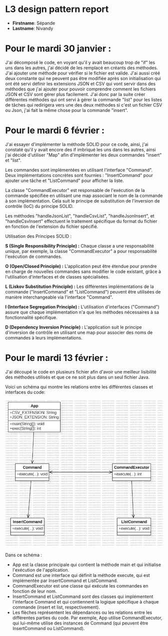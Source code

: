 # L3 design pattern report

- **Firstname**: Sépande
- **Lastname**: Nivandy

# Pour le mardi 30 janvier : # 
J'ai décomposé le code, en voyant qu'il y avait beaucoup trop de "if" les uns dans les autres, j'ai décidé de les remplacé en créants des méthodes.
J'ai ajouter une méthode pour vérifier si le fichier est valide.
J'ai aussi créé deux constante qui ne peuvent pas être modifiée après son initialisation qui ont été servi  définir les extensions JSON et CSV qui vont servir dans des méthodes
que j'ai ajouter pour pouvoir comprendre comment les fichiers JSON et CSV sont gérer plus facilement.
J'ai donc par la suite créer différentes méthodes qui ont servi à gérer la commande "list" pour les listes de tâches qui redirigera vers une des deux méthodes si c'est un fichier CSV ou Json, j'ai fait la même chose pour la commande "insert".

# Pour le mardi 6 février : #
J'ai essayer d'implémenter la méthode SOLID pour ce code, ainsi, j'ai constaté qu'il y avait encore des if imbriqué les uns dans les autres, ainsi j'ai décidé d'utiliser "Map" afin d'implémenter les deux commandes "insert" et "list".

Les commandes sont implémentées en utilisant l'interface "Command". Deux implémentations concrètes sont fournies : "InsertCommand" pour ajouter une tâche et "ListCommand" pour afficher la liste.

La classe "CommandExecutor" est responsable de l'exécution de la commande spécifiée en utilisant une map associant le nom de la commande à son implémentation. Cela suit le principe de substitution de l'inversion de contrôle (IoC) du principe SOLID.

Les méthodes "handleJsonList", "handleCsvList", "handleJsonInsert", et "handleCsvInsert" effectuent le traitement spécifique du format du fichier en fonction de l'extension du fichier spécifié.

Utilisation des Principes SOLID :

**S (Single Responsibility Principle) :** Chaque classe a une responsabilité unique, par exemple, la classe "CommandExecutor" a pour responsabilité l'exécution de commandes.

**O (Open/Closed Principle) :** L'application peut être étendue pour prendre en charge de nouvelles commandes sans modifier le code existant, grâce à l'utilisation d'interfaces et de classes spécialisées.

**L (Liskov Substitution Principle) :** Les différentes implémentations de la commande ("InsertCommand" et "ListCommand") peuvent être utilisées de manière interchangeable via l'interface "Command".

**I (Interface Segregation Principle) :** L'utilisation d'interfaces ("Command") assure que chaque implémentation n'a que les méthodes nécessaires à sa fonctionnalité spécifique.

**D (Dependency Inversion Principle) :** L'application suit le principe d'inversion de contrôle en utilisant une map pour associer des noms de commandes à leurs implémentations.


# Pour le mardi 13 février : #
J'ai découpé le code en plusieurs fichier afin d'avoir une meilleur lisibilité des méthodes utilisés et que ce ne soit plus dans un seul fichier Java.

Voici un schéma qui montre les relations entre les différentes classes et interfaces du code:

![Schéma](Schéma.png)

Dans ce schéma :

- App est la classe principale qui contient la méthode main et qui initialise l'exécution de l'application.
- Command est une interface qui définit la méthode execute, qui est implémentée par InsertCommand et ListCommand.
- CommandExecutor est une classe qui exécute les commandes en fonction de leur nom.
- InsertCommand et ListCommand sont des classes qui implémentent l'interface Command et qui contiennent la logique spécifique à chaque commande (insert et list, respectivement).
- Les flèches représentent les dépendances ou les relations entre les différentes parties du code. Par exemple, App utilise CommandExecutor, qui lui-même utilise des instances de Command (qui peuvent être InsertCommand ou ListCommand).
